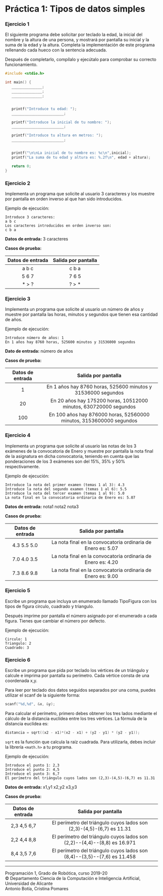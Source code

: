 # Práctica 1: Tipos de datos simples

### Ejercicio 1 ###

El siguiente programa debe solicitar por teclado la edad, la inicial del nombre y la altura de una persona, y mostrará por pantalla su inicial y la suma de la edad y la altura. Completa la implementación de este programa rellenando cada hueco con la sentencia adecuada.

Después de completarlo, compílalo y ejecútalo para comprobar su correcto funcionamiento.

~~~c
#include <stdio.h>

int main() {
   ______________;
   ______________;
   ______________;


   printf("Introduce tu edad: ");
   ________________________;

   printf("Introduce la inicial de tu nombre: ");
   ________________________;

   printf("Introduce tu altura en metros: ");
   ________________________;


   printf("\n\nLa inicial de tu nombre es: %c\n",inicial);
   printf("La suma de tu edad y altura es: %.2f\n", edad + altura);

   return 0;
}
~~~

### Ejercicio 2 ###

Implementa un programa que solicite al usuario 3 caracteres y los muestre por pantalla en orden inverso al que han sido introducidos.

Ejemplo de ejecución:

~~~
Introduce 3 caracteres:
a b c
Los caracteres introducidos en orden inverso son:
c b a
~~~

**Datos de entrada:** 3 caracteres

**Casos de prueba:**

| Datos de entrada | Salida por pantalla |      
|:----------------:|:-------------------:|
| a b c            |  c b a              |
| 5 6 7            |  7 6 5              |   
| * > ?            |  ? > *              |    


### Ejercicio 3 ###

Implementa un programa que solicite al usuario un número de años y muestre por pantalla las horas, minutos y segundos que tienen esa cantidad de años.

Ejemplo de ejecución:

~~~
Introduce número de años: 1
En 1 años hay 8760 horas, 525600 minutos y 31536000 segundos
~~~

**Dato de entrada:** número de años

**Casos de prueba:**

| Datos de entrada | Salida por pantalla |      
|:----------------:|:-------------------:|
|1                 |  En 1 años hay 8760 horas, 525600 minutos y 31536000 segundos              |
| 20               |  En 20 años hay 175200 horas, 10512000 minutos, 630720000 segundos     |   
| 100              |  En 100 años hay 876000 horas, 52560000 minutos, 3153600000 segundos    |  

### Ejercicio 4 ###

Implementa un programa que solicite al usuario las notas de los 3 exámenes de la convocatoria de Enero y muestre por pantalla la nota final de la asignatura en dicha convocatoria, teniendo en cuenta que las ponderaciones de los 3 exámenes son del 15%, 35% y 50% respectivamente.

Ejemplo de ejecución:

~~~
Introduce la nota del primer examen (temas 1 al 3): 4.3
Introduce la nota del segundo examen (temas 1 al 6): 5.5
Introduce la nota del tercer examen (temas 1 al 9): 5.0
La nota final en la convocatoria ordinaria de Enero es: 5.07
~~~

**Datos de entrada:** nota1 nota2 nota3

**Casos de prueba:**

| Datos de entrada | Salida por pantalla |      
|:----------------:|:-------------------:|
|  4.3  5.5  5.0   | La nota final en la convocatoria ordinaria de Enero es: 5.07              |
|  7.0  4.0  3.5   | La nota final en la convocatoria ordinaria de Enero es: 4.20 |   
|  7.3  8.6  9.8   | La nota final en la convocatoria ordinaria de Enero es: 9.00 |  

### Ejercicio 5 ###

Escribe un programa que incluya un enumerado llamado TipoFigura con los tipos de figura circulo, cuadrado y triangulo.

Después imprime por pantalla el número asignado por el enumerado a cada figura.
Tienes que cambiar el número por defecto.

Ejemplo de ejecución:

~~~
Circulo: 1
Triangulo: 2
Cuadrado: 3
~~~

### Ejercicio 6 ###

Escribe un programa que pida por teclado los vértices de un triángulo y calcule e imprima por pantalla su perímetro. Cada vértice consta de una coordenada x,y.

Para leer por teclado dos datos seguidos separados por una coma, puedes utilizar el scanf de la siguiente forma:

~~~c
scanf("%d,%d", &x, &y);
~~~

Para calcular el perímetro, primero debes obtener los tres lados mediante el cálculo de la distancia euclídea entre los tres vértices. La fórmula de la distancia euclídea es:

~~~c
distancia = sqrt((x2 - x1)*(x2 - x1) + (y2 - y1) * (y2 - y1));
~~~

`sqrt` es la función que calcula la raíz cuadrada. Para utilizarla, debes incluir la librería `<math.h>` a tu programa.

Ejemplo de ejecución:

~~~
Introduce el punto 1: 2,3
Introduce el punto 2: 4,5
Introduce el punto 3: 6,7
El perímetro del triángulo cuyos lados son (2,3)-(4,5)-(6,7) es 11.31
~~~

**Datos de entrada:** x1,y1 x2,y2 x3,y3

**Casos de prueba:**

| Datos de entrada | Salida por pantalla |      
|:----------------:|:-------------------:|
| 2,3 4,5 6,7      | El perímetro del triángulo cuyos lados son (2,3)-(4,5)-(6,7) es 11.31     |
| 2,2 4,4 8,8      | El perímetro del triángulo cuyos lados son (2,2)--(4,4)--(8,8) es 16.971  |   
| 8,4 3,5 7,6      | El perímetro del triángulo cuyos lados son (8,4)--(3,5)--(7,6) es 11.458  |


----

Programación 1, Grado de Robótica, curso 2019-20  
© Departamento Ciencia de la Computación e Inteligencia Artificial, Universidad de Alicante  
Antonio Botía, Cristina Pomares
